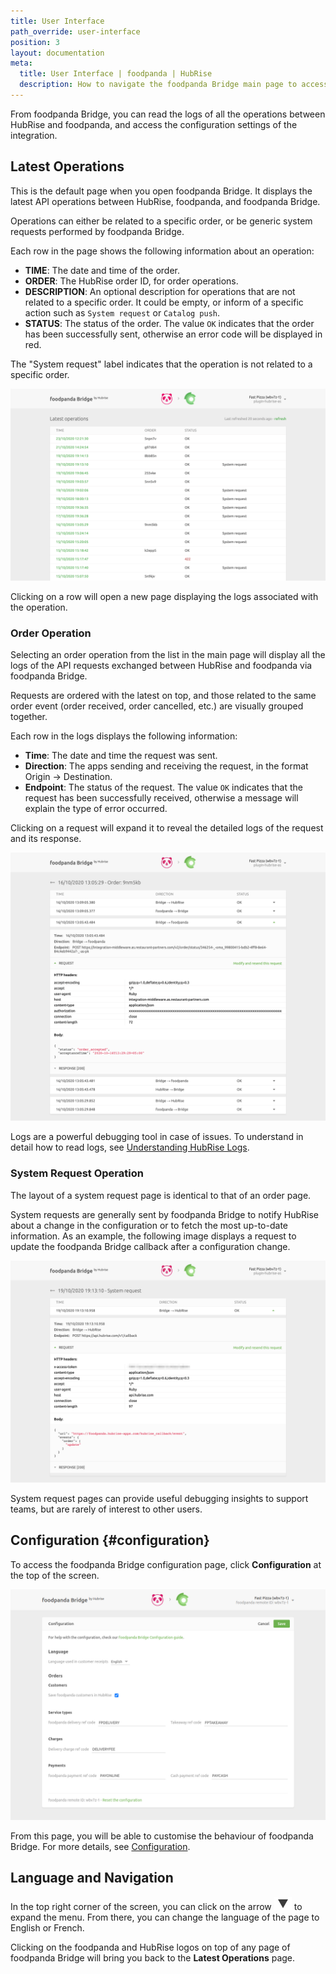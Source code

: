 ```yaml
---
title: User Interface
path_override: user-interface
position: 3
layout: documentation
meta:
  title: User Interface | foodpanda | HubRise
  description: How to navigate the foodpanda Bridge main page to access information about the orders and customise the behaviour of the bridge. Synchronise your data.
---
```


From foodpanda Bridge, you can read the logs of all the operations between HubRise and foodpanda, and access the configuration settings of the integration.

## Latest Operations

This is the default page when you open foodpanda Bridge. It displays the latest API operations between HubRise, foodpanda, and foodpanda Bridge.

Operations can either be related to a specific order, or be generic system requests performed by foodpanda Bridge.

Each row in the page shows the following information about an operation:

- **TIME**: The date and time of the order.
- **ORDER**: The HubRise order ID, for order operations.
- **DESCRIPTION**: An optional description for operations that are not related to a specific order. It could be empty, or inform of a specific action such as `System request` or `Catalog push`.
- **STATUS**: The status of the order. The value `OK` indicates that the order has been successfully sent, otherwise an error code will be displayed in red.

The "System request" label indicates that the operation is not related to a specific order.

![Operations page of foodpanda Bridge developed by HubRise](./images/003-main-page.png)

Clicking on a row will open a new page displaying the logs associated with the operation.

### Order Operation

Selecting an order operation from the list in the main page will display all the logs of the API requests exchanged between HubRise and foodpanda via foodpanda Bridge.

Requests are ordered with the latest on top, and those related to the same order event (order received, order cancelled, etc.) are visually grouped together.

Each row in the logs displays the following information:

- **Time**: The date and time the request was sent.
- **Direction**: The apps sending and receiving the request, in the format Origin → Destination.
- **Endpoint**: The status of the request. The value `OK` indicates that the request has been successfully received, otherwise a message will explain the type of error occurred.

Clicking on a request will expand it to reveal the detailed logs of the request and its response.

![Order logs page on foodpanda Bridge](./images/004-order-logs.png)

Logs are a powerful debugging tool in case of issues. To understand in detail how to read logs, see [Understanding HubRise Logs](/docs/hubrise-logs/overview).

### System Request Operation

The layout of a system request page is identical to that of an order page.

System requests are generally sent by foodpanda Bridge to notify HubRise about a change in the configuration or to fetch the most up-to-date information. As an example, the following image displays a request to update the foodpanda Bridge callback after a configuration change.

![System request page on foodpanda Bridge](./images/005-system-request.png)

System request pages can provide useful debugging insights to support teams, but are rarely of interest to other users.

## Configuration {#configuration}

To access the foodpanda Bridge configuration page, click **Configuration** at the top of the screen.

![foodpanda Bridge configuration page](./images/002-configuration-page.png)

From this page, you will be able to customise the behaviour of foodpanda Bridge. For more details, see [Configuration](/apps/foodpanda/configuration).

## Language and Navigation

In the top right corner of the screen, you can click on the arrow <InlineImage width="20" height="20">![Arrow icon](../images/arrow-icon.jpg)</InlineImage> to expand the menu. From there, you can change the language of the page to English or French.

Clicking on the foodpanda and HubRise logos on top of any page of foodpanda Bridge will bring you back to the **Latest Operations** page.
